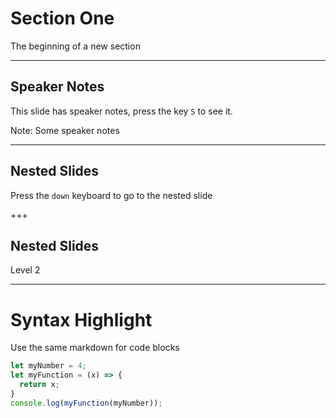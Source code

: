 # Section One

The beginning of a new section

---

## Speaker Notes

This slide has speaker notes, press the key `S` to see it.

Note: Some speaker notes

---

## Nested Slides

Press the `down` keyboard to go to the nested slide

+++

## Nested Slides

Level 2

---

# Syntax Highlight

Use the same markdown for code blocks

```js
let myNumber = 4;
let myFunction = (x) => {
  return x;
}
console.log(myFunction(myNumber));
```